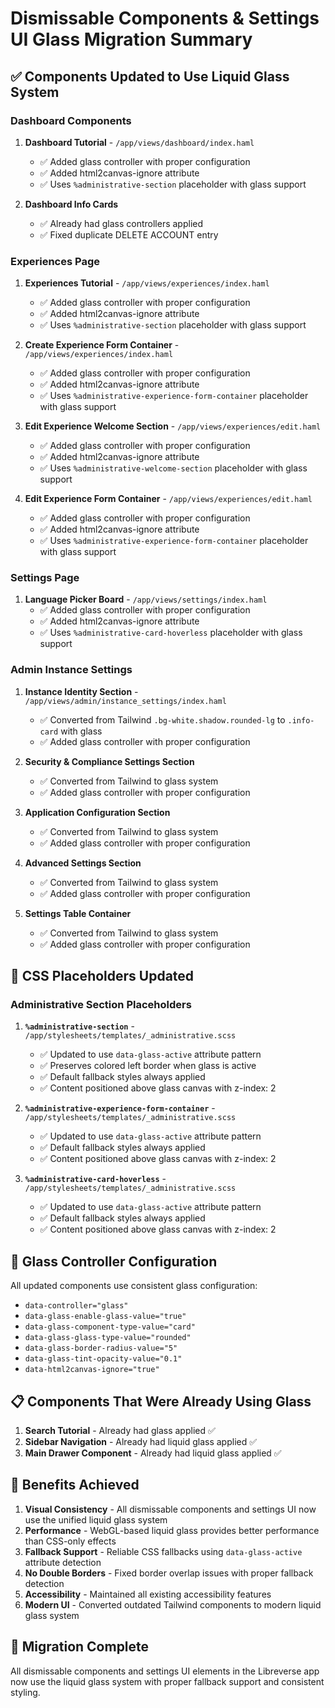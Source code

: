 # Dismissable Components & Settings UI Glass Migration Summary

## ✅ **Components Updated to Use Liquid Glass System**

### **Dashboard Components**

1. **Dashboard Tutorial** - `/app/views/dashboard/index.haml`
    - ✅ Added glass controller with proper configuration
    - ✅ Added html2canvas-ignore attribute
    - ✅ Uses `%administrative-section` placeholder with glass support

2. **Dashboard Info Cards**
    - ✅ Already had glass controllers applied
    - ✅ Fixed duplicate DELETE ACCOUNT entry

### **Experiences Page**

1. **Experiences Tutorial** - `/app/views/experiences/index.haml`
    - ✅ Added glass controller with proper configuration
    - ✅ Added html2canvas-ignore attribute
    - ✅ Uses `%administrative-section` placeholder with glass support

2. **Create Experience Form Container** - `/app/views/experiences/index.haml`
    - ✅ Added glass controller with proper configuration
    - ✅ Added html2canvas-ignore attribute
    - ✅ Uses `%administrative-experience-form-container` placeholder with glass support

3. **Edit Experience Welcome Section** - `/app/views/experiences/edit.haml`
    - ✅ Added glass controller with proper configuration
    - ✅ Added html2canvas-ignore attribute
    - ✅ Uses `%administrative-welcome-section` placeholder with glass support

4. **Edit Experience Form Container** - `/app/views/experiences/edit.haml`
    - ✅ Added glass controller with proper configuration
    - ✅ Added html2canvas-ignore attribute
    - ✅ Uses `%administrative-experience-form-container` placeholder with glass support

### **Settings Page**

1. **Language Picker Board** - `/app/views/settings/index.haml`
    - ✅ Added glass controller with proper configuration
    - ✅ Added html2canvas-ignore attribute
    - ✅ Uses `%administrative-card-hoverless` placeholder with glass support

### **Admin Instance Settings**

1. **Instance Identity Section** - `/app/views/admin/instance_settings/index.haml`
    - ✅ Converted from Tailwind `.bg-white.shadow.rounded-lg` to `.info-card` with glass
    - ✅ Added glass controller with proper configuration

2. **Security & Compliance Settings Section**
    - ✅ Converted from Tailwind to glass system
    - ✅ Added glass controller with proper configuration

3. **Application Configuration Section**
    - ✅ Converted from Tailwind to glass system
    - ✅ Added glass controller with proper configuration

4. **Advanced Settings Section**
    - ✅ Converted from Tailwind to glass system
    - ✅ Added glass controller with proper configuration

5. **Settings Table Container**
    - ✅ Converted from Tailwind to glass system
    - ✅ Added glass controller with proper configuration

## 🎨 **CSS Placeholders Updated**

### **Administrative Section Placeholders**

1. **`%administrative-section`** - `/app/stylesheets/templates/_administrative.scss`
    - ✅ Updated to use `data-glass-active` attribute pattern
    - ✅ Preserves colored left border when glass is active
    - ✅ Default fallback styles always applied
    - ✅ Content positioned above glass canvas with z-index: 2

2. **`%administrative-experience-form-container`** - `/app/stylesheets/templates/_administrative.scss`
    - ✅ Updated to use `data-glass-active` attribute pattern
    - ✅ Default fallback styles always applied
    - ✅ Content positioned above glass canvas with z-index: 2

3. **`%administrative-card-hoverless`** - `/app/stylesheets/templates/_administrative.scss`
    - ✅ Updated to use `data-glass-active` attribute pattern
    - ✅ Default fallback styles always applied
    - ✅ Content positioned above glass canvas with z-index: 2

## 🔧 **Glass Controller Configuration**

All updated components use consistent glass configuration:

- `data-controller="glass"`
- `data-glass-enable-glass-value="true"`
- `data-glass-component-type-value="card"`
- `data-glass-glass-type-value="rounded"`
- `data-glass-border-radius-value="5"`
- `data-glass-tint-opacity-value="0.1"`
- `data-html2canvas-ignore="true"`

## 📋 **Components That Were Already Using Glass**

1. **Search Tutorial** - Already had glass applied ✅
2. **Sidebar Navigation** - Already had liquid glass applied ✅
3. **Main Drawer Component** - Already had liquid glass applied ✅

## 🎯 **Benefits Achieved**

1. **Visual Consistency** - All dismissable components and settings UI now use the unified liquid glass system
2. **Performance** - WebGL-based liquid glass provides better performance than CSS-only effects
3. **Fallback Support** - Reliable CSS fallbacks using `data-glass-active` attribute detection
4. **No Double Borders** - Fixed border overlap issues with proper fallback detection
5. **Accessibility** - Maintained all existing accessibility features
6. **Modern UI** - Converted outdated Tailwind components to modern liquid glass system

## 🚀 **Migration Complete**

All dismissable components and settings UI elements in the Libreverse app now use the liquid glass system with proper fallback support and consistent styling.
